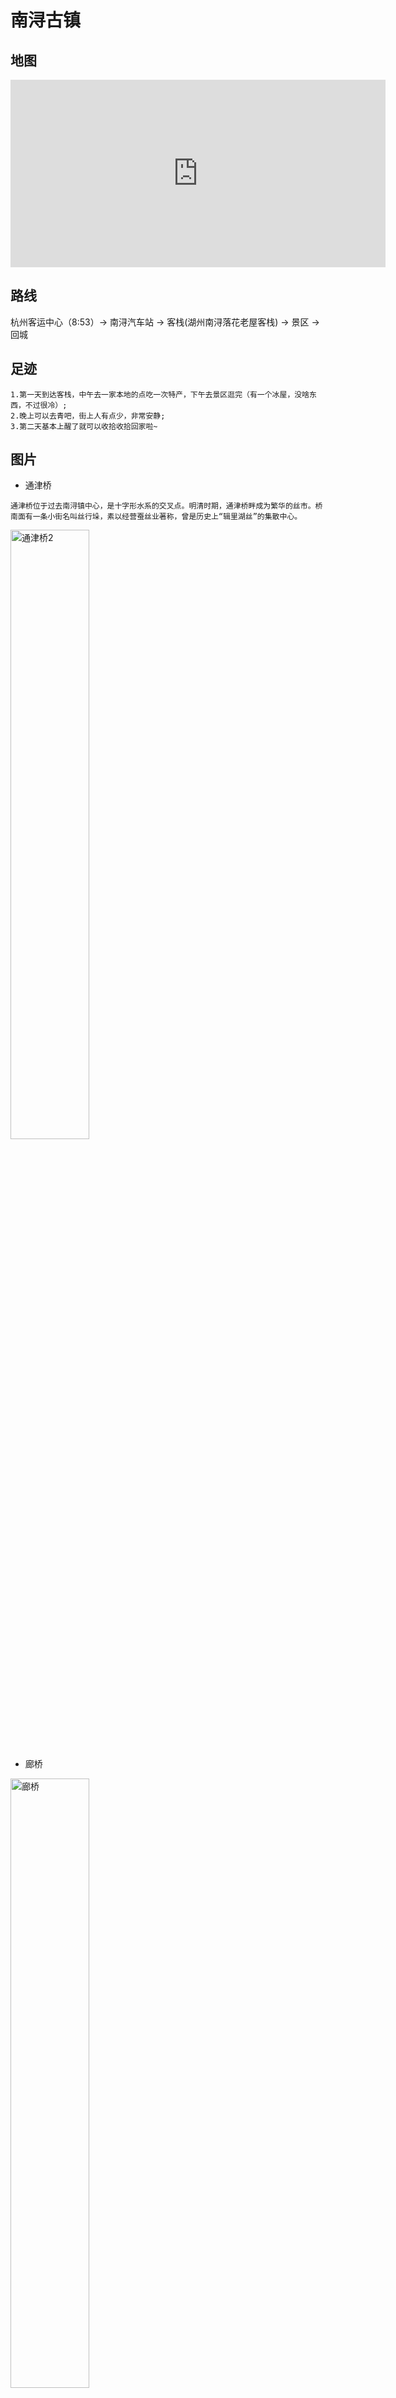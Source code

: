 # 南浔古镇

## 地图

<iframe width='600' height='300' frameborder='0' scrolling='no' marginheight='0' marginwidth='0' src='http://f.amap.com/ppzD_0664sFu'></iframe>

## 路线

杭州客运中心（8:53）-> 南浔汽车站 -> 客栈(湖州南浔落花老屋客栈) -> 景区 -> 回城

## 足迹

```
1.第一天到达客栈，中午去一家本地的点吃一次特产，下午去景区逛完（有一个冰屋，没啥东西，不过很冷）;
2.晚上可以去青吧，街上人有点少，非常安静;
3.第二天基本上醒了就可以收拾收拾回家啦~
```

## 图片

* 通津桥

```
通津桥位于过去南浔镇中心，是十字形水系的交叉点。明清时期，通津桥畔成为繁华的丝市。桥南面有一条小街名叫丝行垛，素以经营蚕丝业著称，曾是历史上“辑里湖丝”的集散中心。
```

<img alt="通津桥2" src ="http://upload.ouliu.net/i/20180324214827k7q6t.jpeg" width="50%" />  

* 廊桥

<img alt="廊桥" src ="http://upload.ouliu.net/i/20180324214856cf7fz.jpeg" width="50%" />    

* 柯基，柯基。。。柯基~柯基！

<img alt="柯基" src ="http://upload.ouliu.net/i/20180324222034c3wag.jpeg" width="50%" />    

------------------美丽的分割线---------------- ^_^!

<img alt="阿黄" src ="http://upload.ouliu.net/i/201803242150007q5k9.jpeg" width="50%" />    

* 不知道叫啥的花🌺

<img alt="不知道叫啥的🌺" src ="http://upload.ouliu.net/i/20180324215037npvtr.jpeg" width="50%" />  

------------------美丽的分割线---------------- -_-!

<img alt="不知道叫啥的🌺" src ="http://upload.ouliu.net/i/20180324215115vv9bl.jpeg" width="50%" />    

* 不听不说不看🙉🙊🙈

<img alt="不听不说不看🙉🙊🙈" src ="http://upload.ouliu.net/i/20180324215152qcj89.jpeg" width="50%" />    

## 建议

* 时长：一日即可玩完
* 花费：不贵 700RMB+
* 吃喝：一般
* 状态：适合养老,佛系旅游

## 备注

旅店老板娘的个人博物馆真的是。。。叹为观止，蒂花之秀，一枝独秀。。。。